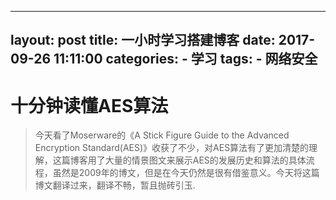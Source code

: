
---
layout: post
title: 一小时学习搭建博客
date: 2017-09-26 11:11:00
categories:
    - 学习
tags:
    - 网络安全
---

# 十分钟读懂AES算法  

> 今天看了Moserware的《A Stick Figure Guide to the Advanced Encryption Standard(AES)》收获了不少，对AES算法有了更加清楚的理解，这篇博客用了大量的情景图文来展示AES的发展历史和算法的具体流程，虽然是2009年的博文，但是在今天仍然是很有借鉴意义。今天将这篇博文翻译过来，翻译不畅，暂且抛砖引玉.  

